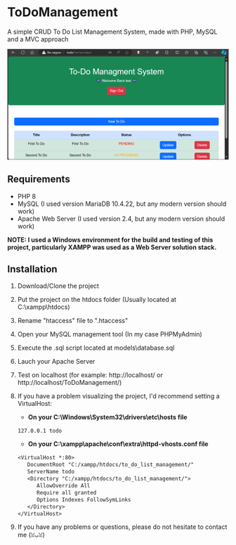 # ToDoManagement
A simple CRUD To Do List Management System, made with PHP, MySQL and a MVC approach

![Home Screenshot](ToDoHome.png)

## Requirements
- PHP 8
- MySQL (I used version MariaDB 10.4.22, but any modern version should work)
- Apache Web Server (I used version 2.4, but any modern version should work)

**NOTE: I used a Windows environment for the build and testing of this project, particularly XAMPP was used as a Web Server solution stack.**

## Installation
1. Download/Clone the project
2. Put the project on the htdocs folder (Usually located at C:\xampp\htdocs)
3. Rename "htaccess" file to ".htaccess"
4. Open your MySQL management tool (In my case PHPMyAdmin)
5. Execute the .sql script located at models\database.sql
6. Lauch your Apache Server
7. Test on localhost (for example: http://localhost/ or http://localhost/ToDoManagement/)
8. If you have a problem visualizing the project, I'd recommend setting a VirtualHost:
   - **On your C:\Windows\System32\drivers\etc\hosts file**
   ```
   127.0.0.1 todo
   ```
   
   - **On your C:\xampp\apache\conf\extra\httpd-vhosts.conf file**
   ```
   <VirtualHost *:80>
      DocumentRoot "C:/xampp/htdocs/to_do_list_management/"
      ServerName todo
      <Directory "C:/xampp/htdocs/to_do_list_management/">
         AllowOverride All
         Require all granted
         Options Indexes FollowSymLinks
      </Directory>
   </VirtualHost>
   ```
9. If you have any problems or questions, please do not hesitate to contact me (ꈍᴗꈍ)
